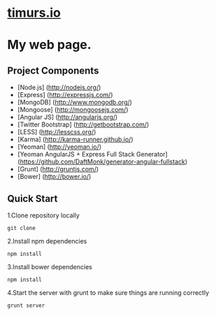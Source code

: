 # [timurs.io](http://tsadykhov.github.com/timurs.io)

My web page.
=========
## Project Components

- [Node.js] (http://nodejs.org/)
- [Express] (http://expressjs.com/)
- [MongoDB] (http://www.mongodb.org/)
- [Mongoose] (http://mongoosejs.com/)
- [Angular JS] (http://angularjs.org/)
- [Twitter Bootstrap] (http://getbootstrap.com/)
- [LESS] (http://lesscss.org/)
- [Karma] (http://karma-runner.github.io/)
- [Yeoman] (http://yeoman.io/)
- [Yeoman AngularJS + Express Full Stack Generator] (https://github.com/DaftMonk/generator-angular-fullstack)
- [Grunt] (http://gruntjs.com/)
- [Bower] (http://bower.io/)

## Quick Start


1.Clone repository locally
```
git clone
```
2.Install npm dependencies
```
npm install
```
3.Install bower dependencies
```
npm install
```
4.Start the server with grunt to make sure things are running correctly
```
grunt server
```
